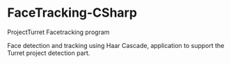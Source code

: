 # FaceTracking-CSharp
ProjectTurret Facetracking program

Face detection and tracking using Haar Cascade, application to support the Turret project detection part.
